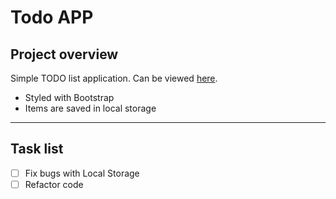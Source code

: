# Todo APP

## Project overview

Simple TODO list application. Can be viewed [here](https://tinozg.github.io/Todo_APP/index.html).

- Styled with Bootstrap
- Items are saved in local storage

---

## Task list

- [ ] Fix bugs with Local Storage
- [ ] Refactor code
